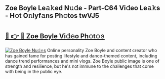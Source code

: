 ## Zoe Boyle Le𝚊𝚔ed N𝚞𝚍e - Part-C64 Vi𝚍eo Le𝚊𝚔s - H𝚘t O𝚗lyf𝚊ns Ph𝚘tos twVJ5

# <h2><a href="http://hf7ndu7.feru.top/?c=Zoe+Boyle">🔗 👉 🔴 Zoe Boyle Vi𝚍𝚎o Ph𝚘t𝚘𝚜</a></h2>

[![Zoe Boyle Nu𝚍𝚎s](https://i.imgur.com/0TWrTi3.gif)](http://hf7ndu7.feru.top/?c=Zoe+Boyle)
Online personality Zoe Boyle and content creator who has gained fame for posting lifestyle and dance-themed content, including dance trend performances and mini vlogs. Zoe Boyle public image is one of strength and resilience, but he's not immune to the challenges that come with being in the public eye. 
